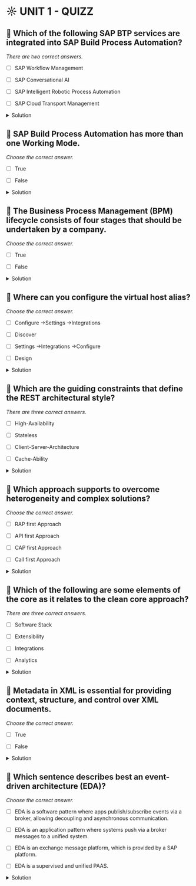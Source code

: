 # ☼ UNIT 1 - QUIZZ

## :small_red_triangle_down: Which of the following SAP BTP services are integrated into SAP Build Process Automation?

_There are two correct answers._

- [ ] SAP Workflow Management

- [ ] SAP Conversational AI

- [ ] SAP Intelligent Robotic Process Automation

- [ ] SAP Cloud Transport Management

<details>
  <summary>Solution</summary>

- [ ] SAP Workflow Management

- [ ] SAP Conversational AI

- [ ] SAP Intelligent Robotic Process Automation

- [ ] SAP Cloud Transport Management

</details>

## :small_red_triangle_down: SAP Build Process Automation has more than one Working Mode.

_Choose the correct answer._

- [ ] True

- [ ] False

<details>
  <summary>Solution</summary>

- [ ] True

- [ ] False

</details>

## :small_red_triangle_down: The Business Process Management (BPM) lifecycle consists of four stages that should be undertaken by a company.

_Choose the correct answer._

- [ ] True

- [ ] False

<details>
  <summary>Solution</summary>

- [ ] True

- [ ] False

</details>

## :small_red_triangle_down: Where can you configure the virtual host alias?

_Choose the correct answer._

- [ ] Configure ->Settings ->Integrations

- [ ] Discover

- [ ] Settings ->Integrations ->Configure

- [ ] Design

<details>
  <summary>Solution</summary>

- [ ] Configure ->Settings ->Integrations

- [ ] Discover

- [x] Settings ->Integrations ->Configure

- [ ] Design

</details>

## :small_red_triangle_down: Which are the guiding constraints that define the REST architectural style?

_There are three correct answers._

- [ ] High-Availability

- [ ] Stateless

- [ ] Client-Server-Architecture

- [ ] Cache-Ability

<details>
  <summary>Solution</summary>

- [ ] High-Availability

- [x] Stateless

- [x] Client-Server-Architecture

- [x] Cache-Ability

</details>

## :small_red_triangle_down: Which approach supports to overcome heterogeneity and complex solutions?

_Choose the correct answer._

- [ ] RAP first Approach

- [ ] API first Approach

- [ ] CAP first Approach

- [ ] Call first Approach

<details>
  <summary>Solution</summary>

- [ ] RAP first Approach

- [x] API first Approach

- [ ] CAP first Approach

- [ ] Call first Approach

</details>

## :small_red_triangle_down: Which of the following are some elements of the core as it relates to the clean core approach?

_There are three correct answers._

- [ ] Software Stack

- [ ] Extensibility

- [ ] Integrations

- [ ] Analytics

<details>
  <summary>Solution</summary>

- [x] Software Stack

- [x] Extensibility

- [x] Integrations

- [ ] Analytics

</details>

## :small_red_triangle_down: Metadata in XML is essential for providing context, structure, and control over XML documents.

_Choose the correct answer._

- [ ] True

- [ ] False

<details>
  <summary>Solution</summary>

- [x] True

- [ ] False

</details>

## :small_red_triangle_down: Which sentence describes best an event-driven architecture (EDA)?

_Choose the correct answer._

- [ ] EDA is a software pattern where apps publish/subscribe events via a broker, allowing decoupling and asynchronous communication.

- [ ] EDA is an application pattern where systems push via a broker messages to a unified system.

- [ ] EDA is an exchange message platform, which is provided by a SAP platform.

- [ ] EDA is a supervised and unified PAAS.

<details>
  <summary>Solution</summary>

- [x] EDA is a software pattern where apps publish/subscribe events via a broker, allowing decoupling and asynchronous communication.

- [ ] EDA is an application pattern where systems push via a broker messages to a unified system.

- [ ] EDA is an exchange message platform, which is provided by a SAP platform.

- [ ] EDA is a supervised and unified PAAS.

</details>
